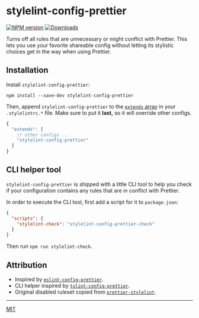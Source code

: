 # stylelint-config-prettier

[![NPM version][npm-img]][npm-url] [![Downloads][downloads-img]][npm-url]

Turns off all rules that are unnecessary or might conflict with Prettier. This lets you use your favorite shareable config without letting its stylistic choices get in the way when using Prettier.

## Installation

Install `stylelint-config-prettier`:

```
npm install --save-dev stylelint-config-prettier
```

Then, append `stylelint-config-prettier` to the [`extends` array](https://stylelint.io/user-guide/configuration/#extends) in your `.stylelintrc.*` file. Make sure to put it **last,** so it will override other configs.

```js
{
  "extends": [
    // other configs ...
    "stylelint-config-prettier"
  ]
}
```

## CLI helper tool

`stylelint-config-prettier` is shipped with a little CLI tool to help you check if your configuration contains any rules that are in conflict with Prettier.

In order to execute the CLI tool, first add a script for it to `package.json`:

```json
{
  "scripts": {
    "stylelint-check": "stylelint-config-prettier-check"
  }
}
```

Then run `npm run stylelint-check`.

## Attribution

- Inspired by [`eslint-config-prettier`](http://npm.im/eslint-config-prettier).
- CLI helper inspired by [`tslint-config-prettier`](https://github.com/alexjoverm/tslint-config-prettier).
- Original disabled ruleset copied from [`prettier-stylelint`](http://npm.im/prettier-stylelint).

----

[MIT](license)

[downloads-img]: http://img.shields.io/npm/dm/stylelint-config-prettier.svg?style=flat-square
[npm-img]:       http://img.shields.io/npm/v/stylelint-config-prettier.svg?style=flat-square
[npm-url]:       https://npmjs.org/package/stylelint-config-prettier

